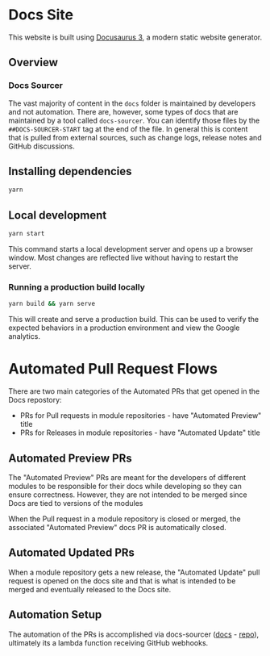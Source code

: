# Docs Site

This website is built using [Docusaurus 3](https://docusaurus.io/), a modern
static website generator.

## Overview

### Docs Sourcer

The vast majority of content in the `docs` folder is maintained by developers and not automation.
There are, however, some types of docs that are maintained by a tool called `docs-sourcer`. You can
identify those files by the `##DOCS-SOURCER-START` tag at the end of the file. In general
this is content that is pulled from external sources, such as change logs, release notes and
GitHub discussions.

## Installing dependencies

```sh
yarn
```

## Local development

```sh
yarn start
```

This command starts a local development server and opens up a browser window.
Most changes are reflected live without having to restart the server.

### Running a production build locally

```sh
yarn build && yarn serve
```

This will create and serve a production build. This can be used to verify the
expected behaviors in a production environment and view the Google analytics.


# Automated Pull Request Flows
There are two main categories of the Automated PRs that get opened in the Docs repostory:
* PRs for Pull requests in module repositories - have "Automated Preview" title
* PRs for Releases in module repositories - have "Automated Update" title

## Automated Preview PRs
The "Automated Preview" PRs are meant for the developers of different modules to be responsible for their docs while developing so they can ensure correctness. However, they are not intended to be merged since Docs are tied to versions of the modules

When the Pull request in a module repository is closed or merged, the associated "Automated Preview" docs PR is automatically closed.

## Automated Updated PRs
When a module repository gets a new release, the "Automated Update" pull request is opened on the docs site and that is what is intended to be merged and eventually released to the Docs site.

## Automation Setup
The automation of the PRs is accomplished via docs-sourcer ([docs](https://github.com/gruntwork-io-team/dogfood-infrastructure-live/blob/main/OPERATOR.md#docs-sourcer) - [repo](https://github.com/gruntwork-io/docs-sourcer)), ultimately its a lambda function receiving GitHub webhooks.